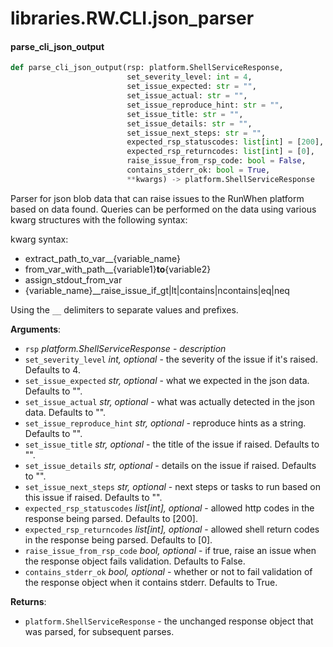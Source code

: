 <a id="libraries.RW.CLI.json_parser"></a>

# libraries.RW.CLI.json\_parser

<a id="libraries.RW.CLI.json_parser.parse_cli_json_output"></a>

#### parse\_cli\_json\_output

```python
def parse_cli_json_output(rsp: platform.ShellServiceResponse,
                          set_severity_level: int = 4,
                          set_issue_expected: str = "",
                          set_issue_actual: str = "",
                          set_issue_reproduce_hint: str = "",
                          set_issue_title: str = "",
                          set_issue_details: str = "",
                          set_issue_next_steps: str = "",
                          expected_rsp_statuscodes: list[int] = [200],
                          expected_rsp_returncodes: list[int] = [0],
                          raise_issue_from_rsp_code: bool = False,
                          contains_stderr_ok: bool = True,
                          **kwargs) -> platform.ShellServiceResponse
```

Parser for json blob data that can raise issues to the RunWhen platform based on data found.
Queries can be performed on the data using various kwarg structures with the following syntax:

kwarg syntax:
- extract_path_to_var__{variable_name}
- from_var_with_path__{variable1}__to__{variable2}
- assign_stdout_from_var
- {variable_name}__raise_issue_if_gt|lt|contains|ncontains|eq|neq

Using the `__` delimiters to separate values and prefixes.


**Arguments**:

- `rsp` _platform.ShellServiceResponse_ - _description_
- `set_severity_level` _int, optional_ - the severity of the issue if it's raised. Defaults to 4.
- `set_issue_expected` _str, optional_ - what we expected in the json data. Defaults to "".
- `set_issue_actual` _str, optional_ - what was actually detected in the json data. Defaults to "".
- `set_issue_reproduce_hint` _str, optional_ - reproduce hints as a string. Defaults to "".
- `set_issue_title` _str, optional_ - the title of the issue if raised. Defaults to "".
- `set_issue_details` _str, optional_ - details on the issue if raised. Defaults to "".
- `set_issue_next_steps` _str, optional_ - next steps or tasks to run based on this issue if raised. Defaults to "".
- `expected_rsp_statuscodes` _list[int], optional_ - allowed http codes in the response being parsed. Defaults to [200].
- `expected_rsp_returncodes` _list[int], optional_ - allowed shell return codes in the response being parsed. Defaults to [0].
- `raise_issue_from_rsp_code` _bool, optional_ - if true, raise an issue when the response object fails validation. Defaults to False.
- `contains_stderr_ok` _bool, optional_ - whether or not to fail validation of the response object when it contains stderr. Defaults to True.
  

**Returns**:

- `platform.ShellServiceResponse` - the unchanged response object that was parsed, for subsequent parses.

